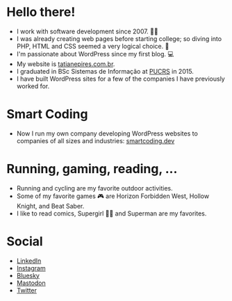 # Hello there!

- I work with software development since 2007. :woman_technologist:
- I was already creating web pages before starting college; so diving into PHP, HTML and CSS seemed a very logical choice. :vulcan_salute:
- I'm passionate about WordPress since my first blog. :computer:
- My website is [tatianepires.com.br](https://tatianepires.com.br).
- I graduated in BSc Sistemas de Informação at [PUCRS](https://www.pucrs.br/) in 2015.
- I have built WordPress sites for a few of the companies I have previously worked for.

# Smart Coding

- Now I run my own company developing WordPress websites to companies of all sizes and industries: [smartcoding.dev](https://smartcoding.dev)

# Running, gaming, reading, ...

- Running and cycling are my favorite outdoor activities.
- Some of my favorite games :video_game: are Horizon Forbidden West, Hollow Knight, and Beat Saber.
- I like to read comics, Supergirl :superhero_woman: and Superman are my favorites.

# Social
 - [LinkedIn](https://www.linkedin.com/in/tatianepiress)
 - [Instagram](https://www.instagram.com/tatiane.cosplayer/)
 - [Bluesky](https://bsky.app/profile/tatianepires.bsky.social)
 - [Mastodon](https://mastodon.social/@tatianepires)
 - [Twitter](https://twitter.com/tatianepires)
